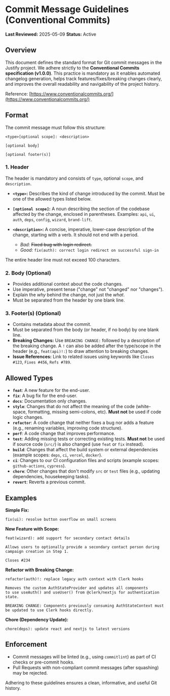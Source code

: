# Commit Message Guidelines (Conventional Commits)

**Last Reviewed:** 2025-05-09
**Status:** Active

## Overview

This document defines the standard format for Git commit messages in the Justify project. We adhere strictly to the **Conventional Commits specification (v1.0.0)**. This practice is mandatory as it enables automated changelog generation, helps track features/fixes/breaking changes clearly, and improves the overall readability and navigability of the project history.

Reference: [https://www.conventionalcommits.org/](https://www.conventionalcommits.org/)

## Format

The commit message must follow this structure:

```
<type>[optional scope]: <description>

[optional body]

[optional footer(s)]
```

### 1. Header

The header is mandatory and consists of `type`, optional `scope`, and `description`.

- **`<type>`:** Describes the kind of change introduced by the commit. Must be one of the allowed types listed below.
- **`[optional scope]`:** A noun describing the section of the codebase affected by the change, enclosed in parentheses. Examples: `api`, `ui`, `auth`, `deps`, `config`, `wizard`, `brand-lift`.
- **`<description>`:** A concise, imperative, lower-case description of the change, starting with a verb. It should not end with a period.

  - _Bad:_ ~~Fixed bug with login redirect.~~
  - _Good:_ `fix(auth): correct login redirect on successful sign-in`

The entire header line must not exceed 100 characters.

### 2. Body (Optional)

- Provides additional context about the code changes.
- Use imperative, present tense ("change" not "changed" nor "changes").
- Explain the _why_ behind the change, not just the _what_.
- Must be separated from the header by one blank line.

### 3. Footer(s) (Optional)

- Contains metadata about the commit.
- Must be separated from the body (or header, if no body) by one blank line.
- **Breaking Changes:** Use `BREAKING CHANGE:` followed by a description of the breaking change. A `!` can also be added after the type/scope in the header (e.g., `feat(api)!:`) to draw attention to breaking changes.
- **Issue References:** Link to related issues using keywords like `Closes #123`, `Fixes #456`, `Refs #789`.

## Allowed Types

- **`feat`**: A new feature for the end-user.
- **`fix`**: A bug fix for the end-user.
- **`docs`**: Documentation only changes.
- **`style`**: Changes that do not affect the meaning of the code (white-space, formatting, missing semi-colons, etc). **Must not** be used if code logic changes.
- **`refactor`**: A code change that neither fixes a bug nor adds a feature (e.g., renaming variables, improving code structure).
- **`perf`**: A code change that improves performance.
- **`test`**: Adding missing tests or correcting existing tests. **Must not** be used if source code (`src/`) is also changed (use `feat` or `fix` instead).
- **`build`**: Changes that affect the build system or external dependencies (example scopes: `deps`, `ci`, `vercel`, `docker`).
- **`ci`**: Changes to our CI configuration files and scripts (example scopes: `github-actions`, `cypress`).
- **`chore`**: Other changes that don't modify `src` or `test` files (e.g., updating dependencies, housekeeping tasks).
- **`revert`**: Reverts a previous commit.

## Examples

**Simple Fix:**

```
fix(ui): resolve button overflow on small screens
```

**New Feature with Scope:**

```
feat(wizard): add support for secondary contact details

Allows users to optionally provide a secondary contact person during campaign creation in Step 1.

Closes #234
```

**Refactor with Breaking Change:**

```
refactor(auth)!: replace legacy auth context with Clerk hooks

Removes the custom AuthStateProvider and updates all components
to use useAuth() and useUser() from @clerk/nextjs for authentication state.

BREAKING CHANGE: Components previously consuming AuthStateContext must be updated to use Clerk hooks directly.
```

**Chore (Dependency Update):**

```
chore(deps): update react and nextjs to latest versions
```

## Enforcement

- Commit messages will be linted (e.g., using `commitlint`) as part of CI checks or pre-commit hooks.
- Pull Requests with non-compliant commit messages (after squashing) may be rejected.

Adhering to these guidelines ensures a clean, informative, and useful Git history.
